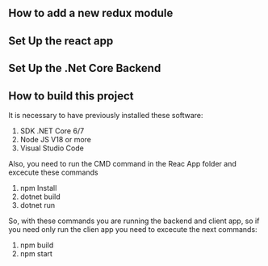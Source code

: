## How to add a new redux module

## Set Up the react app

## Set Up the .Net Core Backend

## How to build this project

It is necessary to have previously installed these software:

1. SDK .NET Core 6/7
2. Node JS V18 or more
3. Visual Studio Code

Also, you need to run the CMD command in the Reac App folder and excecute these commands

1. npm Install
2. dotnet build
3. dotnet run

So, with these commands you are running the backend and client app, so if you need only run the clien app
you need to excecute the next commands:

1. npm build
2. npm start

